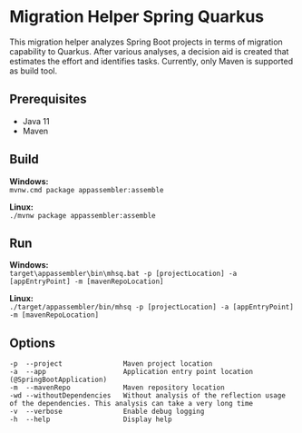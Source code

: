 # Migration Helper Spring Quarkus

This migration helper analyzes Spring Boot projects in terms of migration capability to Quarkus. After various analyses, a decision aid is created that estimates the effort and identifies tasks. Currently, only Maven is supported as build tool.

## Prerequisites

- Java 11
- Maven

## Build

**Windows:** \
`mvnw.cmd package appassembler:assemble`

**Linux:** \
`./mvnw package appassembler:assemble`

## Run

**Windows:** \
`target\appassembler\bin\mhsq.bat -p [projectLocation] -a [appEntryPoint] -m [mavenRepoLocation]`

**Linux:** \
`./target/appassembler/bin/mhsq -p [projectLocation] -a [appEntryPoint] -m [mavenRepoLocation]`

## Options
```
-p  --project               Maven project location
-a  --app                   Application entry point location (@SpringBootApplication)
-m  --mavenRepo             Maven repository location
-wd --withoutDependencies   Without analysis of the reflection usage of the dependencies. This analysis can take a very long time
-v  --verbose               Enable debug logging
-h  --help                  Display help
```

